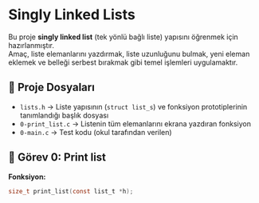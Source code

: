 # Singly Linked Lists

Bu proje **singly linked list** (tek yönlü bağlı liste) yapısını öğrenmek için hazırlanmıştır.  
Amaç, liste elemanlarını yazdırmak, liste uzunluğunu bulmak, yeni eleman eklemek ve belleği serbest bırakmak gibi temel işlemleri uygulamaktır.  

## 📂 Proje Dosyaları

- `lists.h` → Liste yapısının (`struct list_s`) ve fonksiyon prototiplerinin tanımlandığı başlık dosyası  
- `0-print_list.c` → Listenin tüm elemanlarını ekrana yazdıran fonksiyon  
- `0-main.c` → Test kodu (okul tarafından verilen)  

## 📌 Görev 0: Print list
**Fonksiyon:**
```c
size_t print_list(const list_t *h);

